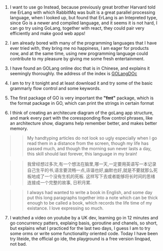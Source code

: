 1. I want to use go Instead, because previously great brother Harvard told me ErLang with which RabbitMq was built is a great parallel
processing language, when I looked up, but found that ErLang is an Intepreted type, since Go is a newer and compiled language, and it seems 
it is not hard, I can go try using GoLang, together with react, they could pair very efficiently and make good web apps!

2. I am already bored with many of the programming languages that I have ever tried with, they bring me no happiness, I am eager for products
now, and at the same time, using new programming language could contribute to my pleasure by giving me some fresh entertainment.

3. I have found an GOLang online doc that is in Chinese, and explains it seemingly thoroughly. the address of the index is
[GOLangDOc](http://c.biancheng.net/golang/concurrent/)
4. I am to try it tonight and at least download it and try some of the basic grammarly flow control and some keywords.
5. The first package of GO is very important the **"fmt"** package, which is the format package in GO, which can print the strings in certain format

6. I think of creating an architecure diagram of the goLang app structure, and mark every part with the coressponding flow control phrases, like an architecture show, diagrams help remember better, and makes better memory.

>> My handtyping articles do not look so ugly especially when I go read them in a distance from the screen, though my life has passed much, and though the morning sun never lasts a day, this skill should last forever, this language in my brain!

>> 我曾经想过多次,有一个想法在脑里,哪一天,一定要用英语写一本记录自己生平的书,语言要流畅一点,诙谐也好,幽默也好,就是不要就那么死板地成了一个没有生机的死板. 这样写下去或者能够将长时间的思绪连接成一个完整的故事, 日积月累.

>> I always had wanted to write a book in English, and some day put this long paragraphs together into a note which can be thick enough to be called a book, which records the life time of my existance. I love expressing so much.

7. I watched a video on youtube by a UK dev, learning go in 12 minutes and go concurrency patters, explaing basis, goroutine and chanels, so short, but explains what I practiced for the last two days, I guess I am to try some orms or write some functionality oriented code. Today I have been try liteide, the official go ide, the playground is a free version linqpad, not bad. 
